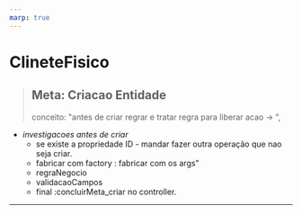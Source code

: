 ```yaml
---
marp: true
---
```

# ClineteFisico

> ## Meta: Criacao Entidade
> conceito:  "antes de criar regrar e tratar regra para liberar acao -> ",
  * *investigacoes antes de criar*
    * se existe a propriedade ID - mandar fazer outra operação que nao seja criar.
    * fabricar com factory :  fabricar com os args"
    * regraNegocio
    * validacaoCampos
    * final :concluirMeta_criar no controller.

---

